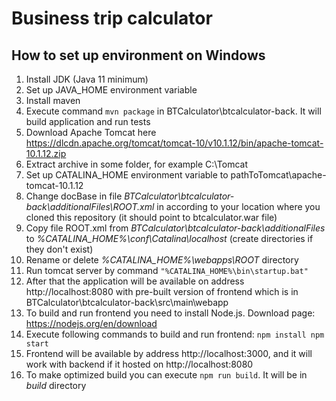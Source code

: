# Business trip calculator
## How to set up environment on Windows
1. Install JDK (Java 11 minimum)
2. Set up JAVA_HOME environment variable
3. Install maven
4. Execute command ``` mvn package ``` in BTCalculator\btcalculator-back. It will build application and run tests
5. Download Apache Tomcat here https://dlcdn.apache.org/tomcat/tomcat-10/v10.1.12/bin/apache-tomcat-10.1.12.zip
6. Extract archive in some folder, for example C:\Tomcat 
7. Set up CATALINA_HOME environment variable to pathToTomcat\apache-tomcat-10.1.12
8. Change docBase in file _BTCalculator\btcalculator-back\additionalFiles\ROOT.xml_ in according to your location where you cloned this repository (it should point to btcalculator.war file)
9. Copy file ROOT.xml from _BTCalculator\btcalculator-back\additionalFiles_ to _%CATALINA_HOME%\conf\Catalina\localhost_ (create directories if they don't exist)
10. Rename or delete _%CATALINA_HOME%\webapps\ROOT_ directory
11. Run tomcat server by command ``` "%CATALINA_HOME%\bin\startup.bat" ```
12. After that the application will be available on address http://localhost:8080 with pre-built version of frontend which is in BTCalculator\btcalculator-back\src\main\webapp
13. To build and run frontend you need to install Node.js. Download page: https://nodejs.org/en/download
14. Execute following commands to build and run frontend:
        ```
        npm install
        npm start
        ```
15. Frontend will be available by address http://localhost:3000, and it will work with backend if it hosted on http://localhost:8080
16. To make optimized build you can execute ``` npm run build ```. It will be in _build_ directory